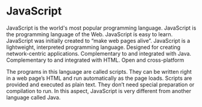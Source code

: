 # JavaScript
JavaScript is the world's most popular programming language.
JavaScript is the programming language of the Web.
JavaScript is easy to learn.
JavaScript was initially created to “make web pages alive”.
JavaScript is a lightweight, interpreted programming language.
Designed for creating network-centric applications.
Complementary to and integrated with Java.
Complementary to and integrated with HTML.
Open and cross-platform

The programs in this language are called scripts. They can be written right in a web page’s HTML and run automatically as the page loads.
Scripts are provided and executed as plain text. They don’t need special preparation or compilation to run.
In this aspect, JavaScript is very different from another language called Java.
